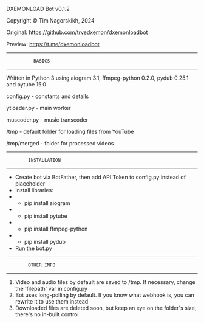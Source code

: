 DXEMONLOAD Bot v0.1.2

Copyright ©️ Tim Nagorskikh, 2024

Original: https://github.com/trvedxemon/dxemonloadbot

Preview: https://t.me/dxemonloadbot

------------------------------------
              BASICS
------------------------------------
Written in Python 3 using aiogram 3.1, ffmpeg-python 0.2.0, pydub 0.25.1 and pytube 15.0

config.py - constants and details

ytloader.py - main worker

muscoder.py - music transcoder

/tmp - default folder for loading files from YouTube

/tmp/merged - folder for processed videos

------------------------------------
            INSTALLATION
 ------------------------------------
 - Create bot via BotFather, then add API Token to config.py instead of placeholder
 - Install libraries:
 - - pip install aiogram
 - - pip install pytube
 - - pip install ffmpeg-python
 - - pip install pydub
 - Run the bot.py
 ------------------------------------
            OTHER INFO
 ------------------------------------
 1. Video and audio files by default are saved to /tmp. If necessary, change the 'filepath' var in config.py
 2. Bot uses long-polling by default. If you know what webhook is, you can rewrite it to use them instead
 3. Downloaded files are deleted soon, but keep an eye on the folder's size, there's no in-built control
